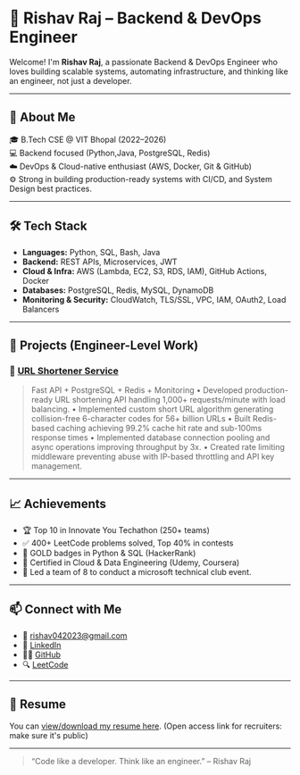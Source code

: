 # 📄 Rishav Raj – Backend & DevOps Engineer

Welcome! I'm **Rishav Raj**, a passionate Backend & DevOps Engineer who loves building scalable systems, automating infrastructure, and thinking like an engineer, not just a developer.

---

## 🧠 About Me

🎓 B.Tech CSE @ VIT Bhopal (2022–2026)  
💻 Backend focused (Python,Java, PostgreSQL, Redis)  
☁️ DevOps & Cloud-native enthusiast (AWS, Docker, Git & GitHub)  
⚙️ Strong in building production-ready systems with CI/CD, and System Design best practices.

---

## 🛠️ Tech Stack

- **Languages:** Python, SQL, Bash, Java
- **Backend:** REST APIs, Microservices, JWT
- **Cloud & Infra:** AWS (Lambda, EC2, S3, RDS, IAM), GitHub Actions, Docker
- **Databases:** PostgreSQL, Redis, MySQL, DynamoDB
- **Monitoring & Security:** CloudWatch, TLS/SSL, VPC, IAM, OAuth2, Load Balancers

---

## 📂 Projects (Engineer-Level Work)

### 🔗 [URL Shortener Service](https://github.com/Rishav-R03/url-shortener)
> Fast API + PostgreSQL + Redis + Monitoring 
• Developed production-ready URL shortening API handling 1,000+ requests/minute with load balancing.
• Implemented custom short URL algorithm generating collision-free 6-character codes for 56+ billion URLs
• Built Redis-based caching achieving 99.2% cache hit rate and sub-100ms response times
• Implemented database connection pooling and async operations improving throughput by 3x.
• Created rate limiting middleware preventing abuse with IP-based throttling and API key management.
---

## 📈 Achievements

- 🏆 Top 10 in Innovate You Techathon (250+ teams)  
- ✅ 400+ LeetCode problems solved, Top 40% in contests  
- 🥇 GOLD badges in Python & SQL (HackerRank)  
- 📜 Certified in Cloud & Data Engineering (Udemy, Coursera)  
- 👥 Led a team of 8 to conduct a microsoft technical club event.

---

## 📫 Connect with Me

- 📧 rishav042023@gmail.com  
- 🔗 [LinkedIn](https://www.linkedin.com/in/rishav-raj-15b077249/)  
- 🧑‍💻 [GitHub](https://github.com/Rishav-R03)  
- 🔍 [LeetCode](https://leetcode.com/u/rishav042023)

---

## 📁 Resume

You can [view/download my resume here](./Resume.pdf). 
(Open access link for recruiters: make sure it's public)

---

> “Code like a developer. Think like an engineer.” – Rishav Raj  
